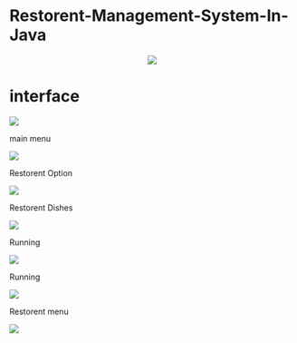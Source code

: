 # Restorent-Management-System-In-Java
  <p align="center">
   <img src="https://codenotfound.com/assets/images/logo/java-logo.png">
  </p>
  
  # interface

  ![](https://github.com/sutharp777/Restorent-Management-System-In-Java/blob/master/output%20Screenshort/jo1.png)

  main menu

  ![](https://github.com/sutharp777/Restorent-Management-System-In-Java/blob/master/output%20Screenshort/jo3.png)

  Restorent Option

  ![](https://github.com/sutharp777/Restorent-Management-System-In-Java/blob/master/output%20Screenshort/jo4.png)

  Restorent Dishes

  ![](https://github.com/sutharp777/Restorent-Management-System-In-Java/blob/master/output%20Screenshort/jo5.png)

  Running

  ![](https://github.com/sutharp777/Restorent-Management-System-In-Java/blob/master/output%20Screenshort/jo6.png)

  Running

  ![](https://github.com/sutharp777/Restorent-Management-System-In-Java/blob/master/output%20Screenshort/jo7.png)

  Restorent menu

  ![](https://github.com/sutharp777/Restorent-Management-System-In-Java/blob/master/output%20Screenshort/jo8.png)
